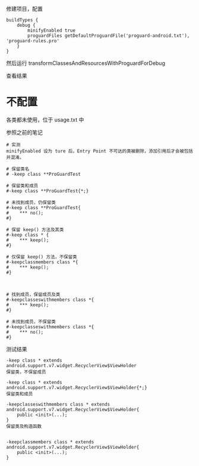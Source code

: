 修建项目，配置


    buildTypes {
        debug {
            minifyEnabled true
            proguardFiles getDefaultProguardFile('proguard-android.txt'), 'proguard-rules.pro'
        }
    }
    
然后运行 transformClassesAndResourcesWithProguardForDebug

查看结果

# 不配置
各类都未使用，位于 usage.txt 中

参照之前的笔记
   
    # 实测
    minifyEnabled 设为 ture 后，Entry Point 不可达的类被删除，添加引用后才会被包括并混淆。

    # 保留类名
    # -keep class **ProGuardTest

    # 保留类和成员
    #-keep class **ProGuardTest{*;}

    # 未找到成员，仍保留类
    #-keep class **ProGuardTest{
    #    *** no();
    #}

    # 保留 keep() 方法及其类
    #-keep class * {
    #    *** keep();
    #}

    # 仅保留 keep() 方法，不保留类
    #-keepclassmembers class *{
    #    *** keep();
    #}



    # 找到成员，保留成员及类
    #-keepclasseswithmembers class *{
    #    *** keep();
    #}

    # 未找到成员，不保留类
    #-keepclasseswithmembers class *{
    #    *** no();
    #}


测试结果

    -keep class * extends android.support.v7.widget.RecyclerView$ViewHolder
    保留类，不保留成员
    
    -keep class * extends android.support.v7.widget.RecyclerView$ViewHolder{*;}
    保留类和成员
    
    -keepclasseswithmembers class * extends android.support.v7.widget.RecyclerView$ViewHolder{
        public <init>(...);
    }
    保留类及构造函数
    
    
    -keepclassmembers class * extends android.support.v7.widget.RecyclerView$ViewHolder{
        public <init>(...);
    }